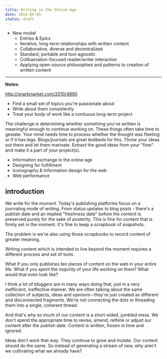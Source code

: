 ```yaml
---
title: Writing in the Online Age
date: 2014-04-05
status: draft
---
```


* New model
  * Entries &amp; Epics
  * Iterative, long-term relationships with written content
  * Collaborative, diverse and decentralized
  * Standard, portable and tool-agnostic
  * Collbaoration-focused reader/writer interaction
  * Applying open-source philosophies and patterns to creation of written content


---

**Notes:**


http://snarkmarket.com/2010/4890


* Find a small set of topics you're passionate about
* Write about them consistently
* Treat your body of work like a contiuous long-term project

The challenge is determining whether something you've written is meaningful enough to continue working on. These things often take time to gestate. Your mind needs time to process whether the thought was fleeting or if it has legs. Blogs/journals are great testbeds for this. Throw your ideas out there and let them marinate. Extract the good ideas from your "flow" and make it a part of your project(s).


* Information exchange in the online age
* Designing for fulfillment
* Iconography & Information design for the web
* Web performance

## introduction

We write for the moment. Today's publishing platforms focus on a journaling mode of writing. From status updates to blog posts - there's a publish date and an implied "freshness date" before the content is preserved purely for the sake of posterity. This is fine for content that is firmly set in the moment. It's fine to keep a scrapbook of snapshots. 

The problem is we're also using those scrapbooks to record content of greater meaning. 

Writing content which is intended to live beyond the moment requires a different process and set of tools. 

What if you only publishes ten pieces of content on the web in your entire life. What if you spent the majority of your life working on them? What would that even look like? 

I think a lot of bloggers are in many ways doing that, just in a very inefficient, ineffective manner. We are often talking about the same collection of subjects, ideas and opinions--they're just created as different and disconnected fragments. We're not connecting the dots or threading them into a single, coherent thread.

And that's why so much of our content is a short-sided, jumbled mess. We don't spend the appropriate time to revise, amend, rethink or adjust our content after the publish date. Content is written, frozen in time and ignored.

Ideas don't work that way. They continue to grow and mutate. Our content should do the same. So instead of generating a stream of new, why aren't we cultivating what we already have?
